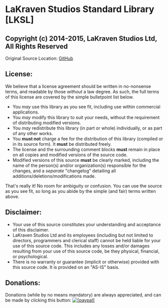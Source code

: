 # LaKraven Studios Standard Library [LKSL]
## Copyright (c) 2014-2015, LaKraven Studios Ltd, All Rights Reserved

Original Source Location: [GitHub](https://github.com/LaKraven/LKSL)

## License:
We believe that a license agreement should be written in no-nonsense terms, and readable by those *without* a law degree. As such, the full terms of this license are covered by the simple bulletpoint list below.

  - You *may* use this library as you see fit, including use within commercial applications.
  - You *may* modify this library to suit your needs, without the requirement of distributing modified versions.
  - You *may* redistribute this library (in part or whole) individually, or as part of any other works.
  - You **must not** charge a fee for the distribution of this library (compiled or in its source form). It **must** be distributed freely.
  - The license and the surrounding comment blocks **must** remain in place on all copies and modified versions of the source code.
  - Modified versions of this source **must** be clearly marked, including the name of the person(s) and/or organization(s) responsible for the changes, and a *separate* "changelog" detailing all additions/deletions/modifications made.

That's really it! No room for ambiguity or confusion. You can use the source as you see fit, so long as you abide by the simple (and fair) terms written above.

## Disclaimer:
  - Your use of this source constitutes your understanding and acceptance of this disclaimer.
  - LaKraven Studios Ltd and its employees (including but not limited to directors, programmers and clerical staff) cannot be held liable for your use of this source code. This includes any losses and/or damages resulting from your use of this source code, be they physical, financial, or psychological.
  - There is no warranty or guarantee (implicit or otherwise) provided with this source code. It is provided on an "AS-IS" basis.

## Donations:
Donations (while by no means mandatory) are always appreciated, and can be made by clicking this button: <a href="https://www.paypal.com/cgi-bin/webscr?cmd=_s-xclick&hosted_button_id=84FXYZX27EUJL"><img src="https://www.paypalobjects.com/en_US/GB/i/btn/btn_donateCC_LG.gif" alt="[paypal]" /></a>